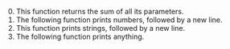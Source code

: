 0. This function returns the sum of all its parameters.
1. The following function prints numbers, followed by a new line.
2. This function  prints strings, followed by a new line.
3. The following function prints anything.
